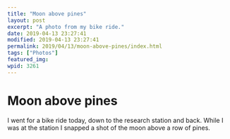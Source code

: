 ```yaml
---
title: "Moon above pines"
layout: post
excerpt: "A photo from my bike ride."
date: 2019-04-13 23:27:41
modified: 2019-04-13 23:27:41
permalink: 2019/04/13/moon-above-pines/index.html
tags: ["Photos"]
featured_img: 
wpid: 3261
---
```


# Moon above pines

I went for a bike ride today, down to the research station and back. While I was at the station I snapped a shot of the moon above a row of pines.